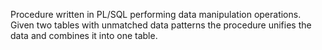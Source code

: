 Procedure written in PL/SQL performing data manipulation operations.
Given two tables with unmatched data patterns the procedure unifies the data and combines it into one table.
